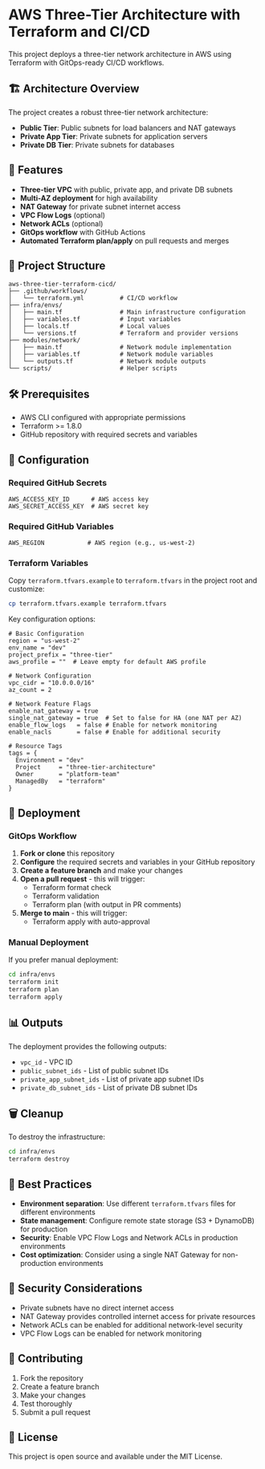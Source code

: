 # AWS Three-Tier Architecture with Terraform and CI/CD

This project deploys a three-tier network architecture in AWS using Terraform with GitOps-ready CI/CD workflows.

## 🏗️ Architecture Overview

The project creates a robust three-tier network architecture:

- **Public Tier**: Public subnets for load balancers and NAT gateways
- **Private App Tier**: Private subnets for application servers
- **Private DB Tier**: Private subnets for databases

## 🚀 Features

- **Three-tier VPC** with public, private app, and private DB subnets
- **Multi-AZ deployment** for high availability
- **NAT Gateway** for private subnet internet access
- **VPC Flow Logs** (optional)
- **Network ACLs** (optional)
- **GitOps workflow** with GitHub Actions
- **Automated Terraform plan/apply** on pull requests and merges

## 📁 Project Structure

```
aws-three-tier-terraform-cicd/
├── .github/workflows/
│   └── terraform.yml          # CI/CD workflow
├── infra/envs/
│   ├── main.tf                # Main infrastructure configuration
│   ├── variables.tf           # Input variables
│   ├── locals.tf              # Local values
│   └── versions.tf            # Terraform and provider versions
├── modules/network/
│   ├── main.tf                # Network module implementation
│   ├── variables.tf           # Network module variables
│   └── outputs.tf             # Network module outputs
└── scripts/                   # Helper scripts
```

## 🛠️ Prerequisites

- AWS CLI configured with appropriate permissions
- Terraform >= 1.8.0
- GitHub repository with required secrets and variables

## 🔧 Configuration

### Required GitHub Secrets

```
AWS_ACCESS_KEY_ID      # AWS access key
AWS_SECRET_ACCESS_KEY  # AWS secret key
```

### Required GitHub Variables

```
AWS_REGION            # AWS region (e.g., us-west-2)
```

### Terraform Variables

Copy `terraform.tfvars.example` to `terraform.tfvars` in the project root and customize:

```bash
cp terraform.tfvars.example terraform.tfvars
```

Key configuration options:

```hcl
# Basic Configuration
region = "us-west-2"
env_name = "dev"
project_prefix = "three-tier"
aws_profile = ""  # Leave empty for default AWS profile

# Network Configuration
vpc_cidr = "10.0.0.0/16"
az_count = 2

# Network Feature Flags
enable_nat_gateway = true
single_nat_gateway = true  # Set to false for HA (one NAT per AZ)
enable_flow_logs   = false # Enable for network monitoring
enable_nacls       = false # Enable for additional security

# Resource Tags
tags = {
  Environment = "dev"
  Project     = "three-tier-architecture"
  Owner       = "platform-team"
  ManagedBy   = "terraform"
}
```

## 🚀 Deployment

### GitOps Workflow

1. **Fork or clone** this repository
2. **Configure** the required secrets and variables in your GitHub repository
3. **Create a feature branch** and make your changes
4. **Open a pull request** - this will trigger:
   - Terraform format check
   - Terraform validation
   - Terraform plan (with output in PR comments)
5. **Merge to main** - this will trigger:
   - Terraform apply with auto-approval

### Manual Deployment

If you prefer manual deployment:

```bash
cd infra/envs
terraform init
terraform plan
terraform apply
```

## 📊 Outputs

The deployment provides the following outputs:

- `vpc_id` - VPC ID
- `public_subnet_ids` - List of public subnet IDs
- `private_app_subnet_ids` - List of private app subnet IDs
- `private_db_subnet_ids` - List of private DB subnet IDs

## 🗑️ Cleanup

To destroy the infrastructure:

```bash
cd infra/envs
terraform destroy
```

## 📝 Best Practices

- **Environment separation**: Use different `terraform.tfvars` files for different environments
- **State management**: Configure remote state storage (S3 + DynamoDB) for production
- **Security**: Enable VPC Flow Logs and Network ACLs in production environments
- **Cost optimization**: Consider using a single NAT Gateway for non-production environments

## 🔐 Security Considerations

- Private subnets have no direct internet access
- NAT Gateway provides controlled internet access for private resources
- Network ACLs can be enabled for additional network-level security
- VPC Flow Logs can be enabled for network monitoring

## 🤝 Contributing

1. Fork the repository
2. Create a feature branch
3. Make your changes
4. Test thoroughly
5. Submit a pull request

## 📄 License

This project is open source and available under the MIT License.